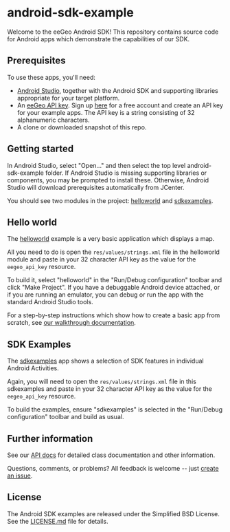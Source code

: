 # android-sdk-example
Welcome to the eeGeo Android SDK! This repository contains source code for Android apps which demonstrate the capabilities of our SDK.

Prerequisites
-------------

To use these apps, you'll need:
* [Android Studio](https://developer.android.com/studio/index.html), together with the Android SDK and supporting libraries appropriate for your target platform.
* An [eeGeo API key](https://www.eegeo.com/developers/apikeys/). Sign up [here](https://www.eegeo.com/register/) for a free account and create an API key for your example apps.  The API key is a string consisting of 32 alphanumeric characters.
* A clone or downloaded snapshot of this repo.

Getting started
---------------

In Android Studio, select "Open..." and then select the top level android-sdk-example folder.  If Android Studio is missing supporting libraries or components, you may be prompted to install these. Otherwise, Android Studio will download prerequisites automatically from JCenter.

You should see two modules in the project: [helloworld](https://github.com/eegeo/android-sdk-example/tree/master/helloworld) and [sdkexamples](https://github.com/eegeo/android-sdk-example/tree/master/sdkexamples).

Hello world
-----------

The [helloworld](https://github.com/eegeo/android-sdk-example/tree/master/helloworld) example is a very basic application which displays a map.  

All you need to do is open the ```res/values/strings.xml``` file in the helloworld module and paste in your 32 character API key as the value for the ```eegeo_api_key``` resource.

To build it, select "helloworld" in the "Run/Debug configuration" toolbar and click "Make Project". If you have a debuggable Android device attached, or if you are running an emulator, you can debug or run the app with the standard Android Studio tools.

For a step-by-step instructions which show how to create a basic app from scratch, see [our walkthrough documentation](https://docs.eegeo.com/android/latest/docs/api/Walkthrough/).

SDK Examples
------------
The [sdkexamples](https://github.com/eegeo/android-sdk-example/tree/master/sdkexamples) app shows a selection of SDK features in individual Android Activities.

Again, you will need to open the ```res/values/strings.xml``` file in this sdkexamples and paste in your 32 character API key as the value for the ```eegeo_api_key``` resource.

To build the examples, ensure "sdkexamples" is selected in the "Run/Debug configuration" toolbar and build as usual.

Further information
-------------------
See our [API docs](https://docs.eegeo.com/android/latest/docs/api/) for detailed class documentation and other information.

Questions, comments, or problems? All feedback is welcome -- just [create an issue](https://github.com/eegeo/android-sdk-example/issues).

License
-------

The Android SDK examples are released under the Simplified BSD License. See the [LICENSE.md](https://github.com/eegeo/android-sdk-example/blob/master/LICENSE.md) file for details.